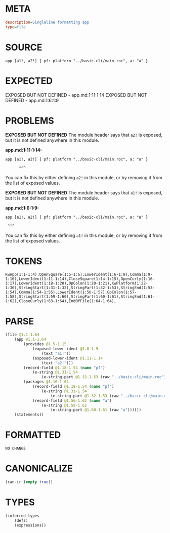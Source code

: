 # META
~~~ini
description=Singleline formatting app
type=file
~~~
# SOURCE
~~~roc
app [a1!, a2!] { pf: platform "../basic-cli/main.roc", a: "a" }
~~~
# EXPECTED
EXPOSED BUT NOT DEFINED - app.md:1:11:1:14
EXPOSED BUT NOT DEFINED - app.md:1:6:1:9
# PROBLEMS
**EXPOSED BUT NOT DEFINED**
The module header says that `a2!` is exposed, but it is not defined anywhere in this module.

**app.md:1:11:1:14:**
```roc
app [a1!, a2!] { pf: platform "../basic-cli/main.roc", a: "a" }
```
          ^^^
You can fix this by either defining `a2!` in this module, or by removing it from the list of exposed values.

**EXPOSED BUT NOT DEFINED**
The module header says that `a1!` is exposed, but it is not defined anywhere in this module.

**app.md:1:6:1:9:**
```roc
app [a1!, a2!] { pf: platform "../basic-cli/main.roc", a: "a" }
```
     ^^^
You can fix this by either defining `a1!` in this module, or by removing it from the list of exposed values.

# TOKENS
~~~zig
KwApp(1:1-1:4),OpenSquare(1:5-1:6),LowerIdent(1:6-1:9),Comma(1:9-1:10),LowerIdent(1:11-1:14),CloseSquare(1:14-1:15),OpenCurly(1:16-1:17),LowerIdent(1:18-1:20),OpColon(1:20-1:21),KwPlatform(1:22-1:30),StringStart(1:31-1:32),StringPart(1:32-1:53),StringEnd(1:53-1:54),Comma(1:54-1:55),LowerIdent(1:56-1:57),OpColon(1:57-1:58),StringStart(1:59-1:60),StringPart(1:60-1:61),StringEnd(1:61-1:62),CloseCurly(1:63-1:64),EndOfFile(1:64-1:64),
~~~
# PARSE
~~~clojure
(file @1.1-1.64
	(app @1.1-1.64
		(provides @1.5-1.15
			(exposed-lower-ident @1.6-1.9
				(text "a1!"))
			(exposed-lower-ident @1.11-1.14
				(text "a2!")))
		(record-field @1.18-1.54 (name "pf")
			(e-string @1.31-1.54
				(e-string-part @1.32-1.53 (raw "../basic-cli/main.roc"))))
		(packages @1.16-1.64
			(record-field @1.18-1.54 (name "pf")
				(e-string @1.31-1.54
					(e-string-part @1.32-1.53 (raw "../basic-cli/main.roc"))))
			(record-field @1.56-1.62 (name "a")
				(e-string @1.59-1.62
					(e-string-part @1.60-1.61 (raw "a"))))))
	(statements))
~~~
# FORMATTED
~~~roc
NO CHANGE
~~~
# CANONICALIZE
~~~clojure
(can-ir (empty true))
~~~
# TYPES
~~~clojure
(inferred-types
	(defs)
	(expressions))
~~~

